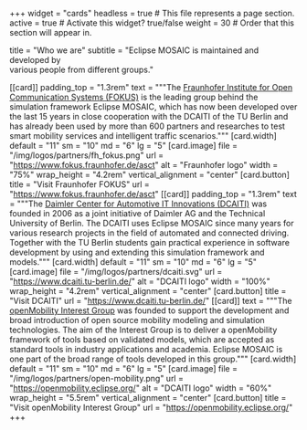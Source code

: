 +++
widget = "cards"
headless = true  # This file represents a page section.
active = true  # Activate this widget? true/false
weight = 30  # Order that this section will appear in.

title = "Who we are"
subtitle = "Eclipse MOSAIC is maintained and developed by<br>various people from different groups."

[[card]]
    padding_top = "1.3rem"
    text = """The [Fraunhofer Institute for Open Communication Systems (FOKUS)](https://www.fokus.fraunhofer.de/asct) is the leading group behind the
        simulation framework Eclipse MOSAIC, which has now been developed over the last 15 years in close cooperation
        with the DCAITI of the TU Berlin and has already been used by more than 600 partners and researches to test
        smart mobility services and intelligent traffic scenarios."""
    [card.width]
        default = "11"
        sm = "10"
        md = "6"
        lg = "5"
    [card.image]
        file = "/img/logos/partners/fh_fokus.png"
        url = "https://www.fokus.fraunhofer.de/asct"
        alt = "Fraunhofer logo"
        width = "75%"
        wrap_height = "4.2rem"
        vertical_alignment = "center"
    [card.button]
        title = "Visit Fraunhofer FOKUS"
        url = "https://www.fokus.fraunhofer.de/asct"
[[card]]
    padding_top = "1.3rem"
    text = """The [Daimler Center for Automotive IT Innovations (DCAITI)](https://www.dcaiti.tu-berlin.de/) was founded in 2006 as a joint initiative of
        Daimler AG and the Technical University of Berlin. The DCAITI uses Eclipse MOSAIC since many years for
        various research projects in the field of automated and connected driving. Together with the TU Berlin 
        students gain practical experience in software development by using and extending this simulation framework
        and models."""
    [card.width]
        default = "11"
        sm = "10"
        md = "6"
        lg = "5"
    [card.image]
        file = "/img/logos/partners/dcaiti.svg"
        url = "https://www.dcaiti.tu-berlin.de/"
        alt = "DCAITI logo"
        width = "100%"
        wrap_height = "4.2rem"
        vertical_alignment = "center"
    [card.button]
        title = "Visit DCAITI"
        url = "https://www.dcaiti.tu-berlin.de/"
[[card]]
    text = """The [openMobility Interest Group](https://openmobility.eclipse.org/) was founded to support the development and broad introduction of open
        source mobility modeling and simulation technologies. The aim of the Interest Group is to deliver a openMobility
        framework of tools based on validated models, which are accepted as standard tools in industry applications and
        academia. Eclipse MOSAIC is one part of the broad range of tools developed in this group."""
    [card.width]
        default = "11"
        sm = "10"
        md = "6"
        lg = "5"
    [card.image]
        file = "/img/logos/partners/open-mobility.png"
        url = "https://openmobility.eclipse.org/"
        alt = "DCAITI logo"
        width = "60%"
        wrap_height = "5.5rem"
        vertical_alignment = "center"
    [card.button]
        title = "Visit openMobility Interest Group"
        url = "https://openmobility.eclipse.org/"
+++
